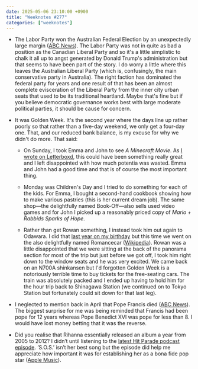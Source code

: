 ```yaml
---
date: 2025-05-06 23:10:00 +0900
title: "Weeknotes #277"
categories: ["weeknotes"]
---
```


- The Labor Party won the Australian Federal Election by an unexpectedly large margin ([ABC News](https://www.abc.net.au/news/elections/federal-election-2025)). The Labor Party was not in quite as bad a position as the Canadian Liberal Party and so it's a little simplistic to chalk it all up to angst generated by Donald Trump's administration but that seems to have been part of the story. I do worry a little where this leaves the Australian Liberal Party (which is, confusingly, the main conservative party in Australia). The right faction has dominated the federal party for years and one result of that has been an almost complete evisceration of the Liberal Party from the inner city urban seats that used to be its traditional heartland. Maybe that's fine but if you believe democratic governance works best with large moderate political parties, it should be cause for concern.

- It was Golden Week. It's the second year where the days line up rather poorly so that rather than a five-day weekend, we only get a four-day one. That, and our reduced bank balance, is my excuse for why we didn't do more. That said:

  - On Sunday, I took Emma and John to see _A Minecraft Movie_. As [I wrote on Letterboxd](https://letterboxd.com/pyrmont/film/a-minecraft-movie/), this could have been something really great and I left disappointed with how much potentia was wasted. Emma and John had a good time and that is of course the most important thing.

  - Monday was Children's Day and I tried to do something for each of the kids. For Emma, I bought a second-hand cookbook showing how to make various pastries (this is her current dream job). The same shop—the delightfully named Book-Off—also sells used video games and for John I picked up a reasonably priced copy of _Mario + Rabbids Sparks of Hope_.

  - Rather than get Rowan something, I instead took him out again to Odawara. I did that [last year on my birthday](https://updates.inqk.net/post/1726558680.html) but this time we went on the also delightfully named Romancecar ([Wikipedia](https://en.wikipedia.org/wiki/Romancecar)). Rowan was a little disappointed that we were sitting at the back of the panorama section for most of the trip but just before we got off, I took him right down to the window seats and he was very excited. We came back on an N700A shinkansen but I'd forgotten Golden Week is a notoriously terrible time to buy tickets for the free-seating cars. The train was absolutely packed and I ended up having to hold him for the hour trip back to Shinagawa Station (we continued on to Tokyo Station but fortunately could sit down for that last leg).

- I neglected to mention back in April that Pope Francis died ([ABC News](https://www.abc.net.au/news/2025-04-21/pope-francis-dies-catholic-church-vatican/103550594)). The biggest surprise for me was  being reminded that Francis had been pope for 12 years whereas Pope Benedict XVI was pope for less than 8. I would have lost money betting that it was the reverse.

- Did you realise that Rihanna essentially released an album a year from 2005 to 2012? I didn’t until listening to the [latest Hit Parade podcast episode](https://slate.com/podcasts/hit-parade/2025/04/a-history-of-rihannas-hits-on-the-pop-charts). ’S.O.S.’ isn’t her best song but the episode did help me appreciate how important it was for establishing her as a bona fide pop star ([Apple Music](https://music.apple.com/jp/album/s-o-s-edited-version/1440654907?i=1440655153)). 
